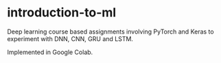 # introduction-to-ml

Deep learning course based assignments involving PyTorch and Keras to experiment with DNN, CNN, GRU and LSTM. 

Implemented in Google Colab.
